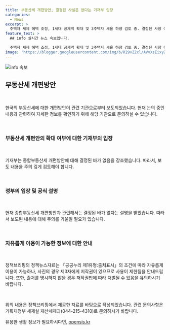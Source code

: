 ```yaml
---
title: 부동산세 개편방안, 결정된 사실은 없다는 기재부 입장
categories:
  - News
excerpt: >
  주택자 세제 혜택 조정, 1세대 공제액 확대 및 3주택자 세율 하향 검토 중. 결정된 사항 아닌 점, 주의 요망.
feature_text: >
  ## info 실시간 뉴스 속보입니다.

  주택자 세제 혜택 조정, 1세대 공제액 확대 및 3주택자 세율 하향 검토 중. 결정된 사항 아닌 점, 주의 요망.
image: 'https://blogger.googleusercontent.com/img/b/R29vZ2xl/AVvXsEixyZcFfHzMRdzZMjFBmAUKJYCLCGyLL1o632UiGVXcaFdKo_bkvkuCioo0uUKlGfBVcT3P84aROyZIXSBEx3Aw5nCQ3pTgDom1WDC4m8eifvWiAmWEEVb4x6G_l8C0QH225ldMjyaFvpxGEBGNO37VmDTDMHGhJPq73UglMfDca1-0aw/s1600/blogspot.png'
---
```


<p><img src="https://blogger.googleusercontent.com/img/b/R29vZ2xl/AVvXsEixyZcFfHzMRdzZMjFBmAUKJYCLCGyLL1o632UiGVXcaFdKo_bkvkuCioo0uUKlGfBVcT3P84aROyZIXSBEx3Aw5nCQ3pTgDom1WDC4m8eifvWiAmWEEVb4x6G_l8C0QH225ldMjyaFvpxGEBGNO37VmDTDMHGhJPq73UglMfDca1-0aw/s1600/blogspot.png" alt="info 속보" /></p>

<h2 data-ke-size="size26">부동산세 개편방안</h2>

<p data-ke-size="size16">&nbsp;</p>

<p>한국의 부동산세에 대한 개편방안이 관련 기관으로부터 보도되었습니다. 현재 논의 중인 내용과 관련하여 자세한 정보를 확인하기 위해 해당 기관으로 문의하실 수 있습니다.</p>

<p data-ke-size="size16">&nbsp;</p>

<h3>부동산세 개편안의 확대 여부에 대한 기재부의 입장</h3>

<p data-ke-size="size16">&nbsp;</p>

<p>기재부는 종합부동산세 개편방안에 대해 결정된 바가 없음을 강조했습니다. 따라서, 보도 내용을 주의 깊게 검토해야 합니다.</p>

<p data-ke-size="size16">&nbsp;</p>

<h3>정부의 입장 및 공식 설명</h3>

<p data-ke-size="size16">&nbsp;</p>

<p>현재 종합부동산세 개편방안과 관련해서는 결정된 바가 없다는 설명을 받았습니다. 따라서 보도된 내용에 대해 주의를 기울일 필요가 있습니다.</p>

<p data-ke-size="size16">&nbsp;</p>

<h3>자유롭게 이용이 가능한 정보에 대한 안내</h3>

<p data-ke-size="size16">&nbsp;</p>

<p>정책브리핑의 정책뉴스자료는 「공공누리 제1유형:출처표시」의 조건에 따라 자유롭게 이용이 가능하나, 사진의 경우 제3자에게 저작권이 있으므로 사용이 제한됨을 안내드립니다. 또한, 출처를 명시하지 않을 경우 저작권법에 따라 처벌될 수 있음을 유의하시기 바랍니다.</p>

<p data-ke-size="size16">&nbsp;</p>

<p>위의 내용은 정책브리핑에서 제공한 자료를 바탕으로 작성되었습니다. 관련 문의사항은 기획재정부 세제실 재산세제과(044-215-4310)로 문의하시기 바랍니다.</p>
유용한 생활 정보가 필요하시다면, <a href="https://opensis.kr" rel="dofollow">opensis.kr</a>


